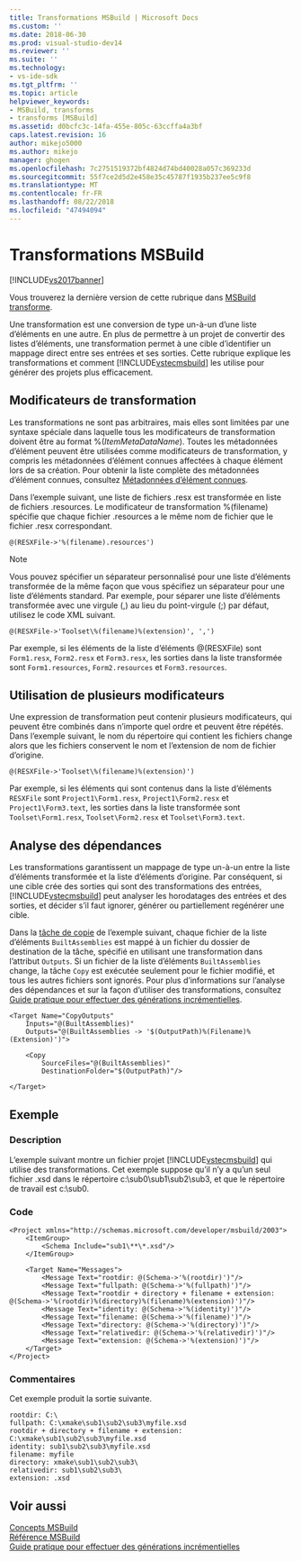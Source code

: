 ```yaml
---
title: Transformations MSBuild | Microsoft Docs
ms.custom: ''
ms.date: 2018-06-30
ms.prod: visual-studio-dev14
ms.reviewer: ''
ms.suite: ''
ms.technology:
- vs-ide-sdk
ms.tgt_pltfrm: ''
ms.topic: article
helpviewer_keywords:
- MSBuild, transforms
- transforms [MSBuild]
ms.assetid: d0bcfc3c-14fa-455e-805c-63ccffa4a3bf
caps.latest.revision: 16
author: mikejo5000
ms.author: mikejo
manager: ghogen
ms.openlocfilehash: 7c2751519372bf4824d74bd40028a057c369233d
ms.sourcegitcommit: 55f7ce2d5d2e458e35c45787f1935b237ee5c9f8
ms.translationtype: MT
ms.contentlocale: fr-FR
ms.lasthandoff: 08/22/2018
ms.locfileid: "47494094"
---
```

# <a name="msbuild-transforms"></a>Transformations MSBuild
[!INCLUDE[vs2017banner](../includes/vs2017banner.md)]

Vous trouverez la dernière version de cette rubrique dans [MSBuild transforme](https://docs.microsoft.com/visualstudio/msbuild/msbuild-transforms).  
  
  
Une transformation est une conversion de type un-à-un d’une liste d’éléments en une autre. En plus de permettre à un projet de convertir des listes d’éléments, une transformation permet à une cible d’identifier un mappage direct entre ses entrées et ses sorties. Cette rubrique explique les transformations et comment [!INCLUDE[vstecmsbuild](../includes/vstecmsbuild-md.md)] les utilise pour générer des projets plus efficacement.  
  
## <a name="transform-modifiers"></a>Modificateurs de transformation  
 Les transformations ne sont pas arbitraires, mais elles sont limitées par une syntaxe spéciale dans laquelle tous les modificateurs de transformation doivent être au format %(*ItemMetaDataName*). Toutes les métadonnées d’élément peuvent être utilisées comme modificateurs de transformation, y compris les métadonnées d’élément connues affectées à chaque élément lors de sa création. Pour obtenir la liste complète des métadonnées d’élément connues, consultez [Métadonnées d’élément connues](../msbuild/msbuild-well-known-item-metadata.md).  
  
 Dans l’exemple suivant, une liste de fichiers .resx est transformée en liste de fichiers .resources. Le modificateur de transformation %(filename) spécifie que chaque fichier .resources a le même nom de fichier que le fichier .resx correspondant.  
  
```  
@(RESXFile->'%(filename).resources')  
```  
  
> [!NOTE]
>  Vous pouvez spécifier un séparateur personnalisé pour une liste d’éléments transformée de la même façon que vous spécifiez un séparateur pour une liste d’éléments standard. Par exemple, pour séparer une liste d’éléments transformée avec une virgule (,) au lieu du point-virgule (;) par défaut, utilisez le code XML suivant.  
  
```  
@(RESXFile->'Toolset\%(filename)%(extension)', ',')  
```  
  
 Par exemple, si les éléments de la liste d’éléments @(RESXFile) sont `Form1.resx`, `Form2.resx` et `Form3.resx`, les sorties dans la liste transformée sont `Form1.resources`, `Form2.resources` et `Form3.resources`.  
  
## <a name="using-multiple-modifiers"></a>Utilisation de plusieurs modificateurs  
 Une expression de transformation peut contenir plusieurs modificateurs, qui peuvent être combinés dans n’importe quel ordre et peuvent être répétés. Dans l’exemple suivant, le nom du répertoire qui contient les fichiers change alors que les fichiers conservent le nom et l’extension de nom de fichier d’origine.  
  
```  
@(RESXFile->'Toolset\%(filename)%(extension)')  
```  
  
 Par exemple, si les éléments qui sont contenus dans la liste d’éléments `RESXFile` sont `Project1\Form1.resx`, `Project1\Form2.resx` et `Project1\Form3.text`, les sorties dans la liste transformée sont `Toolset\Form1.resx`, `Toolset\Form2.resx` et `Toolset\Form3.text`.  
  
## <a name="dependency-analysis"></a>Analyse des dépendances  
 Les transformations garantissent un mappage de type un-à-un entre la liste d’éléments transformée et la liste d’éléments d’origine. Par conséquent, si une cible crée des sorties qui sont des transformations des entrées, [!INCLUDE[vstecmsbuild](../includes/vstecmsbuild-md.md)] peut analyser les horodatages des entrées et des sorties, et décider s’il faut ignorer, générer ou partiellement regénérer une cible.  
  
 Dans la [tâche de copie](../msbuild/copy-task.md) de l’exemple suivant, chaque fichier de la liste d’éléments `BuiltAssemblies` est mappé à un fichier du dossier de destination de la tâche, spécifié en utilisant une transformation dans l’attribut `Outputs`. Si un fichier de la liste d’éléments `BuiltAssemblies` change, la tâche `Copy` est exécutée seulement pour le fichier modifié, et tous les autres fichiers sont ignorés. Pour plus d’informations sur l’analyse des dépendances et sur la façon d’utiliser des transformations, consultez [Guide pratique pour effectuer des générations incrémentielles](../msbuild/how-to-build-incrementally.md).  
  
```  
<Target Name="CopyOutputs"  
    Inputs="@(BuiltAssemblies)"  
    Outputs="@(BuiltAssemblies -> '$(OutputPath)%(Filename)%(Extension)')">  
  
    <Copy  
        SourceFiles="@(BuiltAssemblies)"  
        DestinationFolder="$(OutputPath)"/>  
  
</Target>  
```  
  
## <a name="example"></a>Exemple  
  
### <a name="description"></a>Description  
 L’exemple suivant montre un fichier projet [!INCLUDE[vstecmsbuild](../includes/vstecmsbuild-md.md)] qui utilise des transformations. Cet exemple suppose qu’il n’y a qu’un seul fichier .xsd dans le répertoire c:\sub0\sub1\sub2\sub3, et que le répertoire de travail est c:\sub0.  
  
### <a name="code"></a>Code  
  
```  
<Project xmlns="http://schemas.microsoft.com/developer/msbuild/2003">  
    <ItemGroup>  
        <Schema Include="sub1\**\*.xsd"/>  
    </ItemGroup>  
  
    <Target Name="Messages">  
        <Message Text="rootdir: @(Schema->'%(rootdir)')"/>  
        <Message Text="fullpath: @(Schema->'%(fullpath)')"/>  
        <Message Text="rootdir + directory + filename + extension: @(Schema->'%(rootdir)%(directory)%(filename)%(extension)')"/>  
        <Message Text="identity: @(Schema->'%(identity)')"/>  
        <Message Text="filename: @(Schema->'%(filename)')"/>  
        <Message Text="directory: @(Schema->'%(directory)')"/>  
        <Message Text="relativedir: @(Schema->'%(relativedir)')"/>  
        <Message Text="extension: @(Schema->'%(extension)')"/>  
    </Target>  
</Project>  
```  
  
### <a name="comments"></a>Commentaires  
 Cet exemple produit la sortie suivante.  
  
```  
rootdir: C:\  
fullpath: C:\xmake\sub1\sub2\sub3\myfile.xsd  
rootdir + directory + filename + extension: C:\xmake\sub1\sub2\sub3\myfile.xsd  
identity: sub1\sub2\sub3\myfile.xsd  
filename: myfile  
directory: xmake\sub1\sub2\sub3\  
relativedir: sub1\sub2\sub3\  
extension: .xsd  
```  
  
## <a name="see-also"></a>Voir aussi  
 [Concepts MSBuild](../msbuild/msbuild-concepts.md)   
 [Référence MSBuild](../msbuild/msbuild-reference.md)   
 [Guide pratique pour effectuer des générations incrémentielles](../msbuild/how-to-build-incrementally.md)



